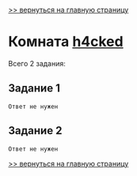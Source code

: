 

[>> вернуться на главную страницу](https://github.com/BEPb/tryhackme/blob/master/README.md)

# Комната [h4cked]() 

Всего 2 задания:
## Задание 1

```commandline
Ответ не нужен
```

## Задание 2

```commandline
Ответ не нужен
```



[>> вернуться на главную страницу](https://github.com/BEPb/tryhackme/blob/master/README.md)